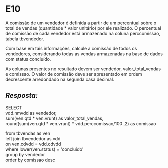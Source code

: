 # E10
A comissão de um vendedor é definida a partir de um percentual sobre o total de vendas (quantidade * valor unitário) por ele realizado. O percentual de comissão de cada vendedor está armazenado na coluna perccomissao, tabela tbvendedor. 

Com base em tais informações, calcule a comissão de todos os vendedores, considerando todas as vendas armazenadas na base de dados com status concluído.

As colunas presentes no resultado devem ser vendedor, valor_total_vendas e comissao. O valor de comissão deve ser apresentado em ordem decrescente arredondado na segunda casa decimal.

## *Resposta:*
SELECT<br>
	vdd.nmvdd as vendedor,<br>
	sum(ven.qtd * ven.vrunt) as valor_total_vendas,<br>
	round(sum(ven.qtd * ven.vrunt) * vdd.perccomissao/100 ,2) as comissao<br>

from tbvendas as ven<br>
left join tbvendedor as vdd<br>
	on ven.cdvdd = vdd.cdvdd<br>
where lower(ven.status) = 'concluído'<br>
group by vendedor<br>
order by comissao desc